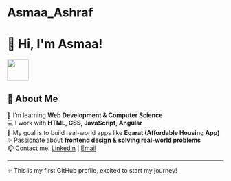 # Asmaa_Ashraf
# 👋 Hi, I'm Asmaa!

<img src="https://media.giphy.com/media/hvRJCLFzcasrR4ia7z/giphy.gif" width="50">

## 🚀 About Me
🌱 I’m learning **Web Development & Computer Science**  
💻 I work with **HTML, CSS, JavaScript, Angular**  
🚀 My goal is to build real-world apps like **Eqarat (Affordable Housing App)**  
✨ Passionate about **frontend design & solving real-world problems**  
📫 Contact me: [LinkedIn](https://www.linkedin.com/in/asmaa-abdu-4a1163375) | [Email](gpsasmaa2492005@gmail.com)

---
✨ This is my first GitHub profile, excited to start my journey!
